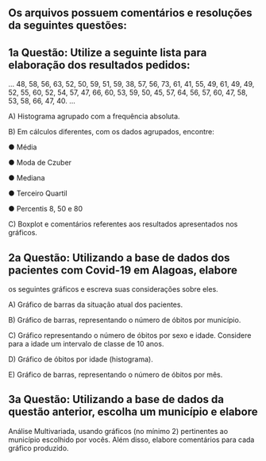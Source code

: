 ## Os arquivos possuem comentários e resoluções da seguintes questões:

## 1a Questão: Utilize a seguinte lista para elaboração dos resultados pedidos:

...
48, 58, 56, 63, 52, 50, 59, 51, 59, 38, 57, 56, 73, 61, 41, 55, 49, 61, 49, 49, 52, 55, 60, 52, 54,
57, 47, 66, 60, 53, 59, 50, 45, 57, 64, 56, 57, 60, 47, 58, 53, 58, 66, 47, 40.
...

A) Histograma agrupado com a frequência absoluta.

B) Em cálculos diferentes, com os dados agrupados, encontre:

● Média

● Moda de Czuber

● Mediana

● Terceiro Quartil

● Percentis 8, 50 e 80

C) Boxplot e comentários referentes aos resultados apresentados nos gráficos.

## 2a Questão: Utilizando a base de dados dos pacientes com Covid-19 em Alagoas, elabore
os seguintes gráficos e escreva suas considerações sobre eles.

A) Gráfico de barras da situação atual dos pacientes.

B) Gráfico de barras, representando o número de óbitos por município.

C) Gráfico representando o número de óbitos por sexo e idade. Considere para a
idade um intervalo de classe de 10 anos.

D) Gráfico de óbitos por idade (histograma).

E) Gráfico de barras, representando o número de óbitos por mês.

## 3a Questão: Utilizando a base de dados da questão anterior, escolha um município e elabore
Análise Multivariada, usando gráficos (no mínimo 2) pertinentes ao município escolhido por
vocês. Além disso, elabore comentários para cada gráfico produzido.
